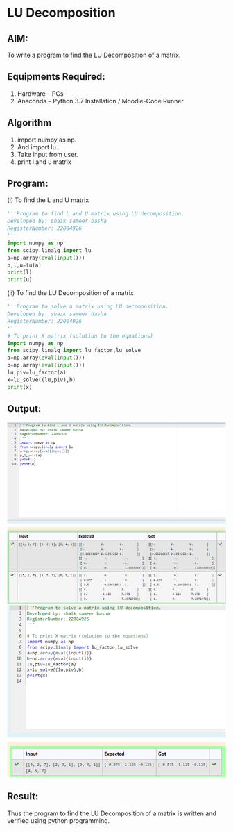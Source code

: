 # LU Decomposition 

## AIM:
To write a program to find the LU Decomposition of a matrix.

## Equipments Required:
1. Hardware – PCs
2. Anaconda – Python 3.7 Installation / Moodle-Code Runner

## Algorithm
1. import numpy as np.
2. And import lu.
3. Take input from user.
4. print l and u matrix
## Program:
(i) To find the L and U matrix
```python
'''Program to find L and U matrix using LU decomposition.
Developed by: shaik sameer basha
RegisterNumber: 22004926
'''
import numpy as np
from scipy.linalg import lu
a=np.array(eval(input()))
p,l,u=lu(a)
print(l)
print(u)
```
(ii) To find the LU Decomposition of a matrix
```python
'''Program to solve a matrix using LU decomposition.
Developed by: shaik sameer basha
RegisterNumber: 22004926
'''
# To print X matrix (solution to the equations)
import numpy as np
from scipy.linalg import lu_factor,lu_solve
a=np.array(eval(input()))
b=np.array(eval(input()))
lu,piv=lu_factor(a)
x=lu_solve((lu,piv),b)
print(x)
```
## Output:
![lu decomposition](/lu_decomposition.png)
![LU Decomposition of a matrix](/lu2.png)
## Result:
Thus the program to find the LU Decomposition of a matrix is written and verified using python programming.

